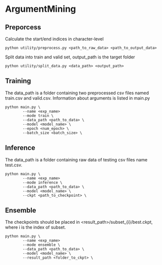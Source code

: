 # ArgumentMining

## Preporcess

Calculate the start/end indices in character-level
```
python utility/preprocess.py <path_to_raw_data> <path_to_output_data> 
```

Split data into train and valid set, output_path is the target folder
```
python utility/split_data.py <data_path> <output_path>
```

## Training
The data_path is a folder containing two preprocessed csv files named train.csv and valid.csv. Information about arguments is listed in main.py
```
python main.py \
        --name <exp_name>
        --mode train \
        --data_path <path_to_data> \
        --model <model_name> \
        --epoch <num_epoch> \
        --batch_size <batch_size> \
```

## Inference
The data_path is a folder containing raw data of testing csv files name test.csv.
```
python main.py \
        --name <exp_name>
        --mode inference \
        --data_path <path_to_data> \
        --model <model_name> \
        --ckpt <path_to_checkpoint> \
```

## Ensemble
The checkpoints should be placed in <result_path>/subset_{i}/best.ckpt, where i is the index of subset.
```
python main.py \
        --name <exp_name>
        --mode ensemble \
        --data_path <path_to_data> \
        --model <model_name> \
        --result_path <folder_to_ckpt> \
        
```

